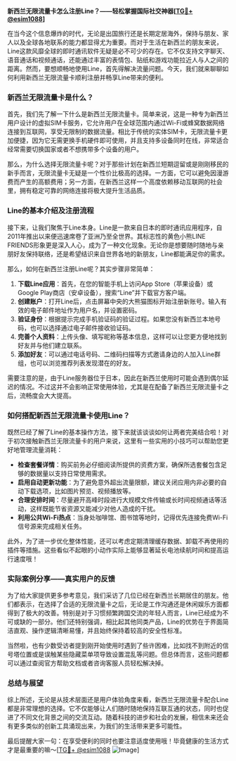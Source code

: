 **新西兰无限流量卡怎么注册Line？——轻松掌握国际社交神器[[TG💪+ @esim1088](https://t.me/s/esim1088)]**

在当今这个信息爆炸的时代，无论是出国旅行还是长期定居海外，保持与朋友、家人以及全球各地联系的能力都显得尤为重要。而对于生活在新西兰的朋友来说，Line这款风靡全球的即时通讯软件无疑是必不可少的存在。它不仅支持文字聊天、语音通话和视频通话，还能通过丰富的表情包、贴纸和游戏功能拉近人与人之间的距离。然而，要想顺畅地使用Line，首先得解决流量问题。今天，我们就来聊聊如何利用新西兰无限流量卡顺利注册并畅享Line带来的便利。

### 新西兰无限流量卡是什么？

首先，我们先了解一下什么是新西兰无限流量卡。简单来说，这是一种专为新西兰用户设计的虚拟SIM卡服务，它允许用户在全球范围内通过Wi-Fi或蜂窝数据网络连接到互联网，享受无限制的数据流量。相比于传统的实体SIM卡，无限流量卡更加便捷，因为它无需更换手机硬件即可使用，并且支持多设备同时在线，非常适合经常需要切换国家或者不想携带多个设备的用户。

那么，为什么选择无限流量卡呢？对于那些计划在新西兰短期逗留或是刚刚移民的新手而言，无限流量卡无疑是一个性价比极高的选择。一方面，它可以避免因漫游费而产生的高额费用；另一方面，在新西兰这样一个高度依赖移动互联网的社会里，拥有稳定可靠的网络连接将极大提升生活品质。

### Line的基本介绍及注册流程

接下来，让我们聚焦于Line本身。Line是一款来自日本的即时通讯应用程序，自2011年推出以来便迅速席卷了亚洲乃至全世界。其标志性的黄色小熊LINE FRIENDS形象更是深入人心，成为了一种文化现象。无论你是想要随时随地与亲朋好友保持联络，还是希望结识来自世界各地的新朋友，Line都能满足你的需求。

那么，如何在新西兰注册Line呢？其实步骤非常简单：

1. **下载Line应用**：首先，在您的智能手机上访问App Store（苹果设备）或Google Play商店（安卓设备），搜索“Line”并下载官方客户端。
2. **创建账户**：打开Line后，点击屏幕中央的大熊猫图标开始注册新账号。输入有效的电子邮件地址作为用户名，并设置密码。
3. **验证身份**：根据提示完成手机验证码的验证过程。如果您没有新西兰本地号码，也可以选择通过电子邮件接收验证码。
4. **完善个人资料**：上传头像、填写昵称等基本信息，这样可以让您更方便地找到好友并与他们建立联系。
5. **添加好友**：可以通过电话号码、二维码扫描等方式邀请身边的人加入Line群组，也可以浏览推荐列表发现潜在的好友。

需要注意的是，由于Line服务器位于日本，因此在新西兰使用时可能会遇到偶尔延迟的情况。不过这并不会影响正常使用体验，尤其是在配备了新西兰无限流量卡之后，流畅度会大大提高。

### 如何搭配新西兰无限流量卡使用Line？

既然已经了解了Line的基本操作方法，接下来就该谈谈如何让两者完美结合啦！对于初次接触新西兰无限流量卡的用户来说，这里有一些实用的小技巧可以帮助您更好地管理流量消耗：

- **检查套餐详情**：购买前务必仔细阅读所提供的资费方案，确保所选套餐包含足够的数据量以支持日常使用需求。
- **启用自动更新功能**：为了避免意外超出流量限额，建议关闭应用内非必要的自动下载选项，比如图片预览、视频播放等。
- **合理安排时间**：尽量避开高峰时段进行大规模文件传输或长时间视频通话等活动，这样既能节省资源又能减少对他人造成的干扰。
- **利用公共Wi-Fi热点**：当身处咖啡馆、图书馆等地时，记得优先连接免费Wi-Fi信号源来完成相关任务。

此外，为了进一步优化整体性能，还可以考虑定期清理缓存数据、卸载不再使用的插件等措施。这些看似不起眼的小动作实际上能够显著延长电池续航时间和提高运行速度哦！

### 实际案例分享——真实用户的反馈

为了给大家提供更多参考意见，我们采访了几位已经在新西兰长期居住的朋友。他们都表示，在选择了合适的无限流量卡之后，无论是工作沟通还是休闲娱乐方面都得到了极大的改善。特别是对于习惯频繁跨国交流的年轻人而言，Line已经成为不可或缺的一部分。他们还特别强调，相比起其他同类产品，Line的优势在于界面简洁直观、操作逻辑清晰易懂，并且始终保持着较高的安全性标准。

当然啦，也有少数受访者提到刚开始使用时遇到了些许困难，比如找不到附近的信号塔位置或是误触某些隐藏菜单项导致设置混乱等问题。但总体而言，这些问题都可以通过查阅官方帮助文档或者咨询客服人员轻松解决掉。

### 总结与展望

综上所述，无论是从技术层面还是用户体验角度来看，新西兰无限流量卡配合Line都是非常理想的选择。它不仅能够让人们随时随地保持互联互通的状态，同时也促进了不同文化背景之间的交流互动。随着科技的进步和社会的发展，相信未来还会有更多类似的创新工具涌现出来，为我们的生活带来更多可能性。

最后提醒大家一句：在享受便利的同时也要注意适度使用哦！毕竟健康的生活方式才是最重要的嘛～[[TG💪+ @esim1088](https://t.me/s/esim1088) ![Image](https://i.postimg.cc/4NQfJmqS/Snipaste-2025-05-13-00-14-12.png)]
